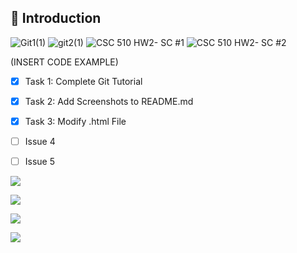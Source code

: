 ## 📝 Introduction


![Git1(1)](https://github.com/user-attachments/assets/edc1c1ad-5aec-4487-8ef4-379b96116eb4)
![git2(1)](https://github.com/user-attachments/assets/46d85325-ac74-4907-87a4-2bcbb9e8e574)
![CSC 510 HW2- SC #1](https://github.com/user-attachments/assets/9696ac9a-2bdd-44f9-b081-5f22a6070ae2)
![CSC 510 HW2- SC #2](https://github.com/user-attachments/assets/8e7f7a64-b854-4446-a462-d17e0b856e6a)

(INSERT CODE EXAMPLE)

- [x] Task 1: Complete Git Tutorial
- [x] Task 2: Add Screenshots to README.md
- [x] Task 3: Modify .html File
- [ ] Issue 4
- [ ] Issue 5


![](https://img.shields.io/badge/GitHub-07C160?style=for-the-badge&logo=GitHub&logoColor=white)

![](https://img.shields.io/badge/Discord-7289DA?style=for-the-badge&logo=discord&logoColor=white) 

![](https://img.shields.io/badge/Zoom-2D8CFF?style=for-the-badge&logo=zoom&logoColor=white)

![](https://img.shields.io/badge/Git-100000?style=for-the-badge&logo=Git&logoColor=white)
